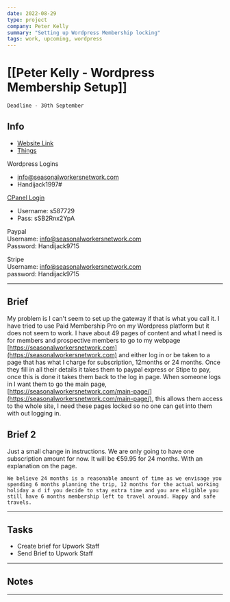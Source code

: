 ```yaml
---
date: 2022-08-29
type: project
company: Peter Kelly
summary: "Setting up Wordpress Membership locking"
tags: work, upcoming, wordpress
---
```


# [[Peter Kelly - Wordpress Membership Setup]]
`Deadline - 30th September`

## Info
- [Website Link](https://seasonalworkersnetwork.com/)
- [Things](things:///show?id=RwtBGjw6vDhbp8MaFpYhmv)


Wordpress Logins
- info@seasonalworkersnetwork.com
- Handijack1997#

[CPanel Login](https://www.seasonalworkersnetwork.com:2083/cpsess9374204362/frontend/paper_lantern/index.html?login=1&post_login=61398013336027)
- Username: s587729
- Pass: sSB2Rnx2YpA

Paypal  
Username: [info@seasonalworkersnetwork.com](mailto:info@seasonalworkersnetwork.com)  
Password: Handijack9715  
  
Stripe  
Username: [info@seasonalworkersnetwork.com](mailto:info@seasonalworkersnetwork.com)  
password: Handijack9715

---

## Brief
My problem is I can't seem to set up the gateway if that is what you call it. I have tried to use Paid Membership Pro on my Wordpress platform but it does not seem to work. I have about 49 pages of content and what I need is for members and prospective members to go to my webpage [https://seasonalworkersnetwork.com](https://seasonalworkersnetwork.com) and either log in or be taken to a page that has what I charge for subscription, 12months or 24 months. Once they fill in all their details it takes them to paypal express or Stipe to pay, once this is done it takes them back to the log in page. When someone logs in I want them to go the main page, [https://seasonalworkersnetwork.com/main-page/](https://seasonalworkersnetwork.com/main-page/), this allows them access to the whole site, I need these pages locked so no one can get into them with out logging in.


## Brief 2
Just a small change in instructions. We are only going to have one subscription amount for now. It will be €59.95 for 24 months. With an explanation on the page.  

```
We believe 24 months is a reasonable amount of time as we envisage you spending 6 months planning the trip, 12 months for the actual working holiday a d if you decide to stay extra time and you are eligible you still have 6 months membership left to travel around. Happy and safe travels.
```

---

## Tasks
- Create brief for Upwork Staff
- Send Brief to Upwork Staff

---

## Notes


---
